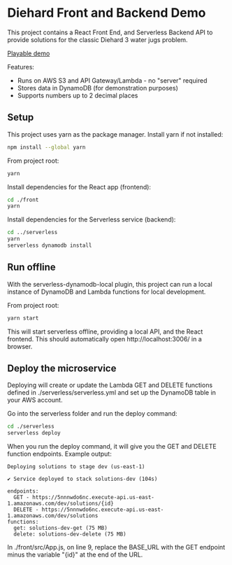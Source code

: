 # Diehard Front and Backend Demo

This project contains a React Front End, and Serverless Backend API to provide solutions for the classic Diehard 3 water jugs problem.

[Playable demo](https://react-diehard.s3.amazonaws.com/index.html)

Features:
* Runs on AWS S3 and API Gateway/Lambda - no "server" required
* Stores data in DynamoDB (for demonstration purposes)
* Supports numbers up to 2 decimal places

## Setup

This project uses yarn as the package manager. Install yarn if not installed:
```bash
npm install --global yarn
```

From project root:
```bash
yarn
```

Install dependencies for the React app (frontend):
```bash
cd ./front
yarn
```

Install dependencies for the Serverless service (backend):
```bash
cd ../serverless
yarn
serverless dynamodb install
```

## Run offline

With the serverless-dynamodb-local plugin, this project can run a local instance of DynamoDB and Lambda functions for local development.

From project root:

```bash
yarn start
```
This will start serverless offline, providing a local API, and the React frontend. This should automatically open http://localhost:3006/ in a browser.


## Deploy the microservice

Deploying will create or update the Lambda GET and DELETE functions defined in ./serverless/serverless.yml and set up the DynamoDB table in your AWS account.

Go into the serverless folder and run the deploy command:

```bash
cd ./serverless
serverless deploy
```

When you run the deploy command, it will give you the GET and DELETE function endpoints. Example output:

```
Deploying solutions to stage dev (us-east-1)

✔ Service deployed to stack solutions-dev (104s)

endpoints:
  GET - https://5nnnwdo6nc.execute-api.us-east-1.amazonaws.com/dev/solutions/{id}
  DELETE - https://5nnnwdo6nc.execute-api.us-east-1.amazonaws.com/dev/solutions
functions:
  get: solutions-dev-get (75 MB)
  delete: solutions-dev-delete (75 MB)
```

In ./front/src/App.js, on line 9, replace the BASE_URL with the GET endpoint minus the variable "{id}" at the end of the URL. 
